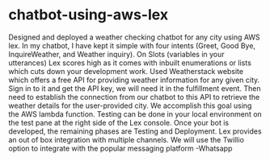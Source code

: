 # chatbot-using-aws-lex
Designed and deployed a weather checking chatbot for any city using AWS lex.
In my chatbot, I have kept it simple with four intents (Greet, Good Bye, InquireWeather, and Weather inquiry). 
On Slots (variables in your utterances) Lex scores high as it comes with inbuilt enumerations or lists which cuts down your development work.
Used Weatherstack website which offers a free API for providing weather information for any given city. Sign in to it and get the API key, we will need it in the fulfillment event.
Then need to establish the connection from our chatbot to this API to retrieve the weather details for the user-provided city. We accomplish this goal using the AWS lambda function.
Testing can be done in your local environment on the test pane at the right side of the Lex console. Once your bot is developed, the remaining phases are Testing and Deployment.
Lex provides an out of box integration with multiple channels. We will use the Twillio option to integrate with the popular messaging platform -Whatsapp
